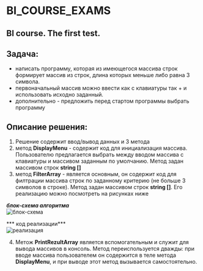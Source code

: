 # BI_COURSE_EXAMS

## BI course. The first test.
## Задача: 
* написать программу, которая из имеющегося массива строк формирует массив из строк, длина которых меньше либо равна 3 символа. 
* первоначальный массив можно ввести как с клавиатуры так + и использовать исходно заданный. 
* дополнительно - предложить перед стартом программы выбрать программу

## Описание решения:
1. Решение содержит ввод/вывод данных и 3 метода
2. метод **DisplayMenu** - содержит код для инициализация массива. Пользователю предлагается выбрать между вводом массива с клавиатуры и массивом заданным по умолчанию. Метод задан массивом строк **string []**
3. метод **FilterArray** - является основным, он содержит код для филтрации массива строк по заданному критерию (не больше 3 символов в строке). Метод задан массивом строк **string []**. Его реализацию можно посмотреть на рисунках ниже

***блок-схема алгоритма***
<br> <image src="scheme.jpg" alt="блок-схема"> 

*** код реализации***
<br> <image src="realization.jpg" alt="реализация">

4. Метож **PrintRezultArray** является вспомогательным и служит для вывода массивов в консоль. Метод переиспользуется дважды: при вводе массива пользователем он содержится в теле метода **DisplayMenu**, и при выводе этот метод вызывается самостоятельно.